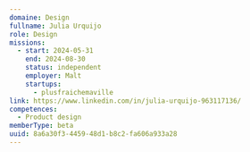 ```yaml
---
domaine: Design
fullname: Julia Urquijo
role: Design
missions:
  - start: 2024-05-31
    end: 2024-08-30
    status: independent
    employer: Malt
    startups:
      - plusfraichemaville
link: https://www.linkedin.com/in/julia-urquijo-963117136/
competences:
  - Product design
memberType: beta
uuid: 8a6a30f3-4459-48d1-b8c2-fa606a933a28
---
```

